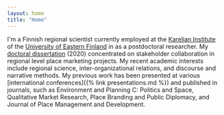 ```yaml
---
layout: home
title: "Home"
---
```


I'm a Finnish regional scientist currently employed at the [Karelian Institute](https://www.uef.fi/en/unit/karelian-institute) of the [University of Eastern Finland](https://www.uef.fi/) in as a postdoctoral researcher. My [doctoral dissertation](https://erepo.uef.fi/handle/123456789/23804) (2020) concentrated on stakeholder collaboration in regional level place marketing projects. My recent academic interests include regional science, inter-organizational relations, and discourse and narrative methods. My previous work has been presented at various [international conferences]({% link presentations.md %}) and published in journals, such as Environment and Planning C: Politics and Space, Qualitative Market Research, Place Branding and Public Diplomacy, and Journal of Place Management and Development.

